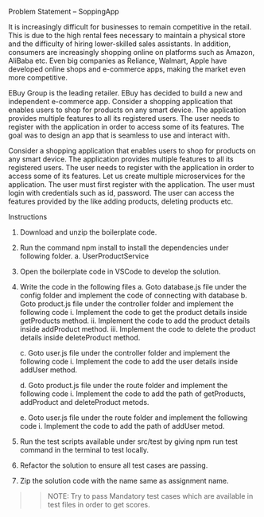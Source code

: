 Problem Statement – SoppingApp

It is increasingly difficult for businesses to remain competitive in the retail. This is due to the high rental fees necessary to maintain a physical store and the difficulty of hiring lower-skilled sales assistants. In addition, consumers are increasingly shopping online on platforms such as Amazon, AliBaba etc. Even big companies as Reliance, Walmart, Apple have developed online shops and e-commerce apps, making the market even more competitive.

EBuy Group is the leading retailer. EBuy has decided to build a new and independent e-commerce app. Consider a shopping application that enables users to shop for products on any smart device. The application provides multiple features to all its registered users. The user needs to register with the application in order to access some of its features. The goal was to design an app that is seamless to use and interact with. 

Consider a shopping application that enables users to shop for products on any smart device. The application provides multiple features to all its registered users. The user needs to register with the application in order to access some of its features. Let us create multiple microservices for the application.
The user must first register with the application.
The user must login with credentials such as id, password.
The user can access the features provided by the like adding products, deleting products etc.

Instructions

1.	Download and unzip the boilerplate code.

2.	Run the command npm install to install the dependencies under following folder.
a.	 UserProductService

3.	Open the boilerplate code in VSCode to develop the solution. 

4.	Write the code in the following files
    a.	Goto database.js file under the config folder and implement the code of connecting with database
    b.	Goto product.js file under the controller folder and implement the following code
        i.	Implement the code to get the product details inside getProducts method.
        ii.	Implement the code to add the product details inside addProduct method.
        iii.	Implement the code to delete the product details inside deleteProduct method.

    c.	Goto user.js file under the controller folder and implement the following code
        i.	Implement the code to add the user details inside addUser method.

    d.	Goto product.js file under the route folder and implement the following code
        i.	Implement the code to add the path of getProducts, addProduct and deleteProduct metods.

    e.	Goto user.js file under the route folder and implement the following code
        i.	Implement the code to add the path of addUser metod.

5.	Run the test scripts available under src/test by giving npm run test command in the terminal to test locally. 
6.	Refactor the solution to ensure all test cases are passing. 
7.	Zip the solution code with the name same as assignment name.

>>NOTE: Try to pass Mandatory test cases which are available in test files in order to get scores.